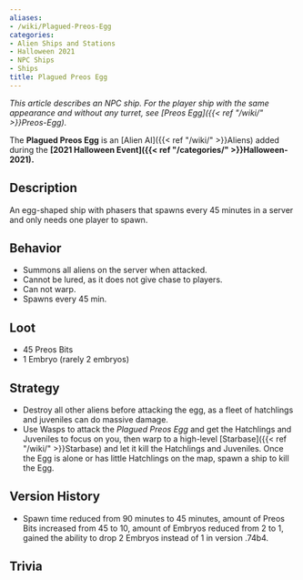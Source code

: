 ```yaml
---
aliases:
- /wiki/Plagued-Preos-Egg
categories:
- Alien Ships and Stations
- Halloween 2021
- NPC Ships
- Ships
title: Plagued Preos Egg
---
```


_This article describes an NPC ship. For the player ship with the same appearance and without any turret, see [Preos Egg]({{< ref "/wiki/" >}}Preos-Egg)._

The **Plagued Preos Egg** is an [Alien AI]({{< ref "/wiki/" >}}Aliens) added during the **[2021 Halloween Event]({{< ref "/categories/" >}}Halloween-2021).** 

## Description

An egg-shaped ship with phasers that spawns every 45 minutes in a server and only needs one player to spawn.

## Behavior

- Summons all aliens on the server when attacked.
- Cannot be lured, as it does not give chase to players.
- Can not warp.
- Spawns every 45 min.

## Loot

- 45 Preos Bits
- 1 Embryo (rarely 2 embryos)

## Strategy

- Destroy all other aliens before attacking the egg, as a fleet of hatchlings and juveniles can do massive damage.
- Use Wasps to attack the _Plagued Preos Egg_ and get the Hatchlings and Juveniles to focus on you, then warp to a high-level [Starbase]({{< ref "/wiki/" >}}Starbase) and let it kill the Hatchlings and Juveniles. Once the Egg is alone or has little Hatchlings on the map, spawn a ship to kill the Egg.

## Version History 

- Spawn time reduced from 90 minutes to 45 minutes, amount of Preos Bits increased from 45 to 10, amount of Embryos reduced from 2 to 1, gained the ability to drop 2 Embryos instead of 1 in version .74b4.

## Trivia